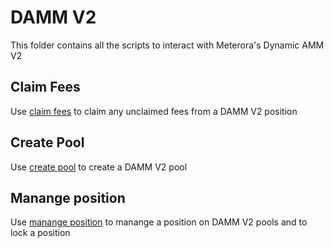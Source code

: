 # DAMM V2

This folder contains all the scripts to interact with Meterora's Dynamic AMM V2

## Claim Fees

Use [claim fees](./claim-fees/README.md) to claim any unclaimed fees from a DAMM V2 position

## Create Pool

Use [create pool](./create-pool/README.md) to create a DAMM V2 pool

## Manange position

Use [manange position](./manange-postion/README.md) to manange a position on DAMM V2 pools and to lock a position
